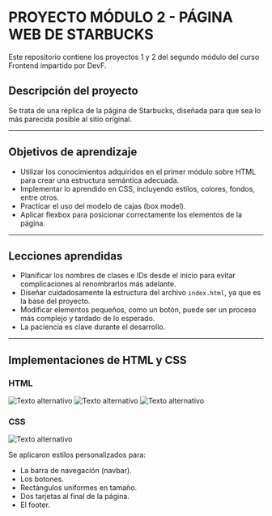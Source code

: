 # PROYECTO MÓDULO 2 - PÁGINA WEB DE STARBUCKS

Este repositorio contiene los proyectos 1 y 2 del segundo módulo del curso Frontend impartido por DevF.  

## Descripción del proyecto  
Se trata de una réplica de la página de Starbucks, diseñada para que sea lo más parecida posible al sitio original.  

---

## Objetivos de aprendizaje
- Utilizar los conocimientos adquiridos en el primer módulo sobre HTML para crear una estructura semántica adecuada.  
- Implementar lo aprendido en CSS, incluyendo estilos, colores, fondos, entre otros.  
- Practicar el uso del modelo de cajas (box model).  
- Aplicar flexbox para posicionar correctamente los elementos de la página.  

---

## Lecciones aprendidas
- Planificar los nombres de clases e IDs desde el inicio para evitar complicaciones al renombrarlos más adelante.  
- Diseñar cuidadosamente la estructura del archivo `index.html`, ya que es la base del proyecto.  
- Modificar elementos pequeños, como un botón, puede ser un proceso más complejo y tardado de lo esperado.  
- La paciencia es clave durante el desarrollo.  

---

## Implementaciones de HTML y CSS
### **HTML**
![Texto alternativo](https://i.imgur.com/ZdewnTD.png)
![Texto alternativo](https://i.imgur.com/UPdTBlP.png)
![Texto alternativo](https://i.imgur.com/22neZOt.png)

### **CSS**
![Texto alternativo](https://i.imgur.com/IoHKoEz.png)

Se aplicaron estilos personalizados para:  
- La barra de navegación (navbar).  
- Los botones.  
- Rectángulos uniformes en tamaño.  
- Dos tarjetas al final de la página.  
- El footer.  
